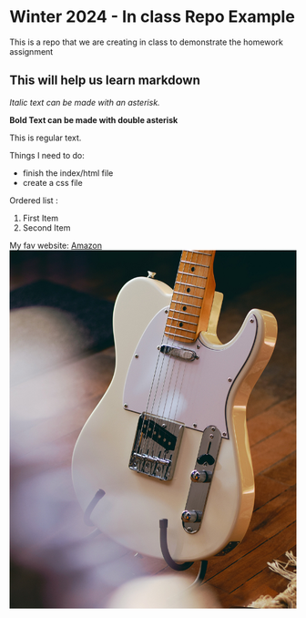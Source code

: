 # Winter 2024 - In class Repo Example
This is a repo that we are creating in class to demonstrate the homework assignment
## This will help us learn markdown
*Italic text can be made with an asterisk.*

**Bold Text can be made with double asterisk**

This is regular text.

Things I need to do:
- finish the index/html file
- create a css file

Ordered list : 
1. First Item
2. Second Item

My fav website:
[Amazon](http://www.amazon.ca)
![Fender Telecaster](images/tele.jpg)